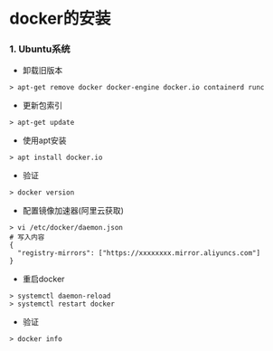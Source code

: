 # docker的安装

### 1. Ubuntu系统

- 卸载旧版本

```shell
> apt-get remove docker docker-engine docker.io containerd runc
```

- 更新包索引

```shell
> apt-get update
```

- 使用apt安装

```shell
> apt install docker.io
```

- 验证

```shell
> docker version
```

- 配置镜像加速器(阿里云获取)

```shell
> vi /etc/docker/daemon.json
# 写入内容
{
  "registry-mirrors": ["https://xxxxxxxx.mirror.aliyuncs.com"]
}
```

- 重启docker

```shell
> systemctl daemon-reload
> systemctl restart docker
```

- 验证

```shell
> docker info
```